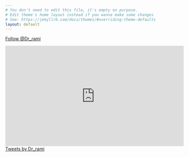 ```yaml
---
# You don't need to edit this file, it's empty on purpose.
# Edit theme's home layout instead if you wanna make some changes
# See: https://jekyllrb.com/docs/themes/#overriding-theme-defaults
layout: default
---
```

<a href="https://twitter.com/Dr_rami?ref_src=twsrc%5Etfw" class="twitter-follow-button" data-show-count="false">Follow @Dr_rami</a><script async src="https://platform.twitter.com/widgets.js" charset="utf-8"></script>
<script src="https://apis.google.com/js/platform.js"></script>

<div class="g-ytsubscribe" data-channel="Alshafi" data-layout="default" data-count="default"></div>

<iframe width="560" height="315" src="https://www.youtube.com/embed/4Esj3dcukwk" frameborder="0" allow="accelerometer; autoplay; encrypted-media; gyroscope; picture-in-picture" allowfullscreen></iframe>
<a class="twitter-timeline" href="https://twitter.com/Dr_rami?ref_src=twsrc%5Etfw">Tweets by Dr_rami</a> <script async src="https://platform.twitter.com/widgets.js" charset="utf-8"></script>

